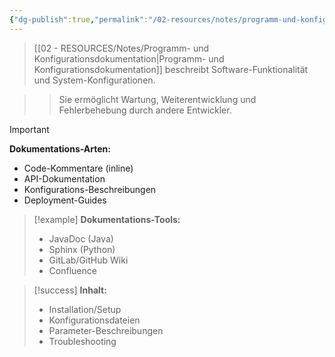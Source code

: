 ```yaml
---
{"dg-publish":true,"permalink":"/02-resources/notes/programm-und-konfigurationsdokumentation/","tags":["dokumentation/software","AP2025/neu"],"noteIcon":"","updated":"2025-09-16T23:41:26.000+02:00"}
---
```



>[[02 - RESOURCES/Notes/Programm- und Konfigurationsdokumentation\|Programm- und Konfigurationsdokumentation]] beschreibt Software-Funktionalität und System-Konfigurationen.

>>Sie ermöglicht Wartung, Weiterentwicklung und Fehlerbehebung durch andere Entwickler.

>[!important] 
>**Dokumentations-Arten:**
>- Code-Kommentare (inline)
>- API-Dokumentation
>- Konfigurations-Beschreibungen
>- Deployment-Guides

>[!example] 
>**Dokumentations-Tools:**
>- JavaDoc (Java)
>- Sphinx (Python)
>- GitLab/GitHub Wiki
>- Confluence

>[!success] 
>**Inhalt:**
>- Installation/Setup
>- Konfigurationsdateien
>- Parameter-Beschreibungen
>- Troubleshooting